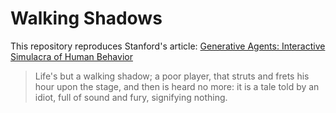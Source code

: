 # Walking Shadows

This repository reproduces Stanford's article:
[Generative Agents: Interactive Simulacra of Human Behavior](https://arxiv.org/abs/2304.03442)

> Life's but a walking shadow; a poor player,
> that struts and frets his hour upon the stage,
> and then is heard no more:
> it is a tale told by an idiot, full of sound and fury,
> signifying nothing.
